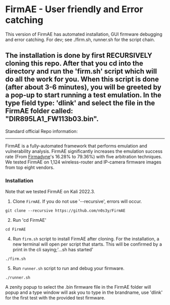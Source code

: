 # FirmAE - User friendly and Error catching
This version of FirmAE has automated installation, GUI firmware debugging and error catching. 
For dev; see ./firm.sh, runner.sh for the script chain.


## The installation is done by first RECURSIVELY cloning this repo. After that you cd into the directory and run the 'firm.sh' script which will do all the work for you. When this script is done (after about 3-6 minutes), you will be greeted by a pop-up to start running a test emulation. In the type field type: 'dlink' and select the file in the FirmAE folder called: "DIR895LA1_FW113b03.bin". 




Standard official Repo information:
_____________________________________________________________________________________________________________
FirmAE is a fully-automated framework that performs emulation and vulnerability analysis. FirmAE significantly increases the emulation success rate (From [Firmadyne](https://github.com/firmadyne/firmadyne)'s 16.28% to 79.36%) with five arbitration techniques. We tested FirmAE on 1,124 wireless-router and IP-camera firmware images from top eight vendors.

### Installation

Note that we tested FirmAE on Kali 2022.3.

1. Clone `FirmAE`. If you do not use '--recursive', errors will occur.
```console
git clone --recursive https://github.com/n0s3y/FirmAE
```

2. Run 'cd FirmAE'
```console
cd FirmAE
```

4. Run `firm.sh` script to install FirmAE after cloning. For the installation, a new terminal will open per script that starts. This will be confirmed by a print in the cli saying;'...sh has started'
```console
./firm.sh
```
5. Run `runner.sh` script to run and debug your firmware. 
```console
./runner.sh
```
A zenity popup to select the .bin firmware file in the FirmAE folder will popup and a type window will ask you to type in the brandname, use 'dlink' for the first test with the provided test firmware.

